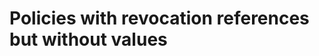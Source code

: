 ﻿# Policies with revocation references but without values

<!-- link to version in Portuguese -->
<div data-alt-locales="pt-br"></div>
